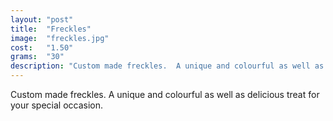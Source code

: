 ```yaml
---
layout: "post"
title:  "Freckles"
image: 	"freckles.jpg"
cost: 	"1.50"
grams:	"30"
description: "Custom made freckles.  A unique and colourful as well as delicious treat for your special occasion."
---
```

Custom made freckles.  A unique and colourful as well as delicious treat for your special occasion.
